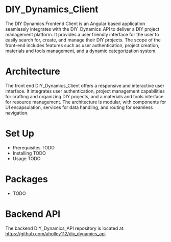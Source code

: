 # DIY_Dynamics_Client

The DIY Dynamics Frontend Client is an Angular based application seamlessly integrates with the DIY_Dynamics_API to deliver a DIY project management platform. It provides a user friendly interface for the user to easily search for, create, and manage their DIY projects. The scope of the front-end includes features such as user authentication, project creation, materials and tools management, and a dynamic categorization system. 

# Architecture

The front end DIY_Dynamics_Client offers a responsive and interactive user interface. It integrates user authentication, project management capabilities for crafting and organizing DIY projects, and a materials and tools interface for resource management. The architecture is modular, with components for UI encapsulation, services for data handling, and routing for seamless navigation. 

# Set Up

- Prerequisites TODO
- Installing TODO
- Usage TODO

# Packages

- TODO

# Backend API

The backend DIY_Dynamics_API repository is located at: https://github.com/aholley112/diy_dynamics_api

